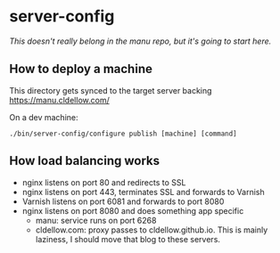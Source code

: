 # server-config

_This doesn't really belong in the manu repo, but it's going to start here._

## How to deploy a machine

This directory gets synced to the target server backing https://manu.cldellow.com/

On a dev machine:

```
./bin/server-config/configure publish [machine] [command]
```

## How load balancing works

* nginx listens on port 80 and redirects to SSL
* nginx listens on port 443, terminates SSL and forwards to Varnish
* Varnish listens on port 6081 and forwards to port 8080
* nginx listens on port 8080 and does something app specific
  * manu: service runs on port 6268
  * cldellow.com: proxy passes to cldellow.github.io. This is mainly laziness, I should move that blog to these servers.

